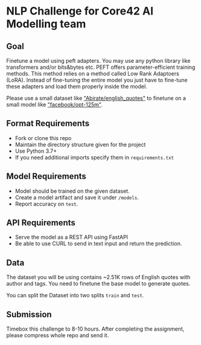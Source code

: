 # NLP Challenge for Core42 AI Modelling team

## Goal
Finetune a model using peft adapters.
You may use any python library like transformers and/or bits&bytes etc.
PEFT offers parameter-efficient training methods. This method relies on a method called Low Rank Adaptoers (LoRA). Instead of fine-tuning the entire model you just have to fine-tune these adapters and load them properly inside the model.

Please use a small dataset like ["Abirate/english_quotes"](https://huggingface.co/datasets/Abirate/english_quotes) to finetune on a small model like ["facebook/opt-125m"](https://huggingface.co/facebook/opt-125m).

## Format Requirements
- Fork or clone this repo
- Maintain the directory structure given for the project
- Use Python 3.7+
- If you need additional imports specify them in `requirements.txt`

## Model Requirements
- Model should be trained on the given dataset.
- Create a model artifact and save it under `/models`.
- Report accuracy on `test`.


## API Requirements
- Serve the model as a REST API using FastAPI
- Be able to use CURL to send in text input and return the prediction.

## Data
The dataset you will be using contains ~2.51K rows of English quotes with author and tags. You need to finetune the base model to generate quotes.

You can split the Dataset into two splits `train` and `test`.


## Submission
Timebox this challenge to 8-10 hours. After completing the assignment, please compress whole repo and send it.
